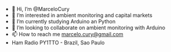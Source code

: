 - 👋 Hi, I’m @MarceloCury
- 👀 I’m interested in ambient monitoring and capital markets
- 🌱 I’m currently studying Arduino an Python
- 💞️ I’m looking to collaborate on ambient monitoring with Arduino
- 📫 How to reach me marcelo.cury@gmail.com
- Ham Radio PY1TTO - Brazil, Sao Paulo

<!---
MarceloCury/MarceloCury is a ✨ special ✨ repository because its `README.md` (this file) appears on your GitHub profile.
You can click the Preview link to take a look at your changes.
--->
